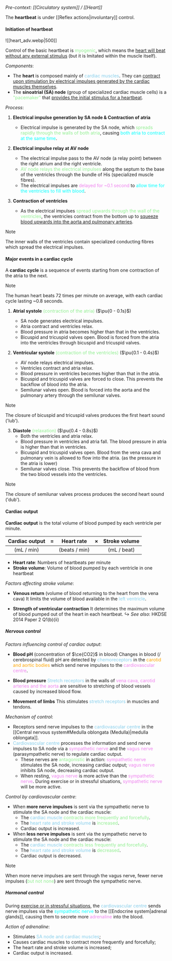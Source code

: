 *Pre-context: [[Circulatory system]] / [[Heart]]*

The **heartbeat** is under [[Reflex actions|involuntary]] control.

#### Initiation of heartbeat
![[heart_adv.webp|500]]

Control of the basic heartbeat is <span style="color: lightgreen">myogenic</span>, which means the <u>heart will beat without any external stimulus</u> (but it is lmitated within the muscle itself).

*Components*:
- The **heart** is composed mainly of <span style="color: skyblue">cardiac muscles</span>. They can <u>contract upon stimulation by electrical impulses generated by the cardiac muscles themselves</u>.
- The **sinoatrial (SA) node** (group of specialized cardiac muscle cells) is a <span style="color: lightgreen">"pacemaker"</span> that <u>provides the initial stimulus for a heartbeat</u>.

*Process*:
1. **Electrical impulse generation by SA node & Contraction of atria**
	- Electrical impulse is generated by the SA node, which <span style="color: lightgreen">spreads rapidly through the walls of both atria</span>, causing <span style="color: aqua">both atria to contract at the same time</span>.

2. **Electrical impulse relay at AV node**
	- The electrical impulse pass to the AV node (a relay point) between the right atrium and the right ventricle.
	- <span style="color: lightgreen">AV node relays the electrical impulses</span> along the septum to the base of the ventricles through the bundle of His (specialized muscle fibres).
	- The electrical impulses are <span style="color: violet">delayed for ~0.1 second</span> to <span style="color: aqua">allow time for the ventricles to fill with blood</span>.

3. **Contraction of ventricles**
	- As the electrical impulses <span style="color: lightgreen">spread upwards through the wall of the ventricles</span>, the ventricles contract from the bottom up to <u>squeeze blood upwards into the aorta and pulmonary arteries</u>.

> [!note]
> The inner walls of the ventricles contain specialized conducting fibres which spread the electrical impulses.

#### Major events in a cardiac cycle
A **cardiac cycle** is a sequence of events starting from one contraction of the atria to the next.

> [!note]
> The human heart beats 72 times per minute on average, with each cardiac cycle lasting ~0.8 seconds.

1. **Atrial systole** <span style="color: lightgreen">(contraction of the atria)</span>
   ($\pu{0 - 0.1s}$)
	- SA node generates electrical impulses.
	- Atria contract and ventricles relax.
	- Blood pressure in atria becomes higher than that in the ventricles.
	- Bicuspid and tricuspid valves open. Blood is forced from the atria into the ventricles through bicuspid and tricuspid valves.

2. **Ventricular systole** <span style="color: lightgreen">(contraction of the ventricles)</span>
   ($\pu{0.1 - 0.4s}$)
	- AV node relays electrical impulses.
	- Ventricles contract and atria relax.
	- Blood pressure in ventricles becomes higher than that in the atria.
	- Bicuspid and tricuspid valves are forced to close. This prevents the backflow of blood into the atria.
	- Semilunar valves open. Blood is forced into the aorta and the pulmonary artery through the semilunar valves.

> [!note]
> The closure of bicuspid and tricuspid valves produces the first heart sound ('lub').

3. **Diastole** <span style="color: lightgreen">(relaxation)</span>
   ($\pu{0.4 - 0.8s}$)
	 - Both the ventricles and atria relax.
	 - Blood pressure in ventricles and atria fall. The blood pressure in atria is higher than that in ventricles.
	 - Bicuspid and tricuspid valves open. Blood from the vena cava and pulmonary vein is allowed to flow into the atria. (as the pressure in the atria is lower)
	 - Semilunar valves close. This prevents the backflow of blood from the two blood vessels into the ventricles.

> [!note]
> The closure of semilunar valves process produces the second heart sound ('dub').

#### Cardiac output
**Cardiac output** is the total volume of blood pumped by each ventricle per minute.

| **Cardiac output** |  =  | **Heart rate** |  ×  | **Stroke volume** |
| :----------------: | :-: | :------------: | :-: | :---------------: |
|     (mL / min)     |     | (beats / min)  |     |    (mL / beat)    |
- **Heart rate**: Numbers of heartbeats per minute
- **Stroke volume**: Volume of blood pumped by each ventricle in one heartbeat

*Factors affecting stroke volume*:
- **Venous return** (volume of blood returning to the heart from the vena cava)
  It limits the volume of blood available in the <span style="color: skyblue">left ventricle</span>.

- **Strength of ventricular contraction**
  It determines the maximum volume of blood pumped out of the heart in each heartbeat.
↪️ *See also*: HKDSE 2014 Paper 2 Q1(b)(ii)

##### Nervous control
*Factors influencing control of cardiac output*:
- **Blood pH** (concentration of $\ce{CO2}$ in blood)
  Changes in blood (/ cerebrospinal fluid) pH are detected by <span style="color: skyblue">chemoreceptors</span> in the <span style="color: orange">carotid and aortic bodies</span> which send nerve impulses to the <span style="color: violet">cardiovascular centre</span>.

- **Blood pressure**
  <span style="color: skyblue">Stretch receptors</span> in the walls of <span style="color: violet">vena cava, carotid arteries and the aorta</span> are sensitive to stretching of blood vessels caused by increased blood flow.

- **Movement of limbs**
  This stimulates <span style="color: skyblue">stretch receptors</span> in muscles and tendons.

*Mechanism of control*:
- Receptors send nerve impulses to the <span style="color: skyblue">cardiovascular centre</span> in the [[Central nervous system#Medulla oblongata (Medulla)|medulla oblongata]].
- <span style="color: skyblue">Cardiovascular centre</span> processes the information and send nerve impulses to SA node via a <span style="color: violet">sympathetic nerve</span> and the <span style="color: violet">vagus nerve</span> (parasympathetic nerve) to regulate cardiac output.
	- These nerves are <span style="color: lightgreen">antagonistic</span> in action: <span style="color: violet">sympathetic nerve</span> stimulates the SA node, increasing cardiac output; <span style="color: violet">vagus nerve</span> inhibits SA node, decreasing cardiac output.
	- When resting, <span style="color: violet">vagus nerve</span> is more active than the <span style="color: violet">sympathetic nerve</span>.
	  During exercise or in stressful situations, <span style="color: violet">sympathetic nerve</span> will be more active.

*Control by cardiovascular centre*:
- When **more nerve impulses** is sent via the sympathetic nerve to stimulate the SA node and the cardiac muscle:
	- The <span style="color: skyblue">cardiac muscle</span> <span style="color: lightgreen">contracts more frequently and forcefully</span>.
	- The <span style="color: skyblue">heart rate and stroke volume</span> is <span style="color: lightgreen">increased</span>.
	- Cardiac output is increased.
- When **less nerve impulses** is sent via the sympathetic nerve to stimulate the SA node and the cardiac muscle:
	- The <span style="color: skyblue">cardiac muscle</span> <span style="color: lightgreen">contracts less frequently and forcefully</span>.
	- The <span style="color: skyblue">heart rate and stroke volume</span> is <span style="color: lightgreen">decreased</span>.
	- Cardiac output is decreased.

> [!note]
> When more nerve impulses are sent through the vagus nerve, fewer nerve impulses (<span style="color: lightgreen">but not none</span>) are sent through the sympathetic nerve.

##### Hormonal control
During <u>exercise or in stressful situations</u>, the <span style="color: skyblue">cardiovascular centre</span> sends nerve impulses via the <span style="color: aqua">sympathetic nerve</span> to the [[Endocrine system|adrenal glands]], causing them to secrete more <span style="color: violet">adrenaline</span> into the blood.

*Action of adrenaline*:
- Stimulates <span style="color: skyblue">SA node and cardiac muscles</span>;
- Causes cardiac muscles to contract more frequently and forcefully;
- The heart rate and stroke volume is increased;
- Cardiac output is increased.

